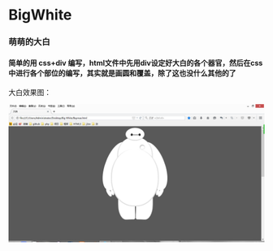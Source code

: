 # BigWhite

### 萌萌的大白   
   
#### 简单的用 css+div 编写，html文件中先用div设定好大白的各个器官，然后在css中进行各个部位的编写，其实就是画圆和覆盖，除了这也没什么其他的了   
   
大白效果图：   
   
![image](https://github.com/hyf93924/BigWhite/blob/master/bigwhite.png)
